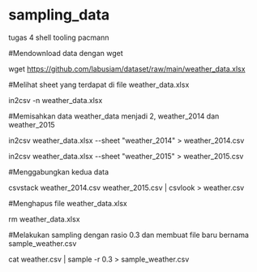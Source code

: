 # sampling_data
tugas 4 shell tooling pacmann

#Mendownload data dengan wget

wget https://github.com/labusiam/dataset/raw/main/weather_data.xlsx

#Melihat sheet yang terdapat di file weather_data.xlsx

in2csv -n weather_data.xlsx

#Memisahkan data weather_data menjadi 2, weather_2014 dan weather_2015

in2csv weather_data.xlsx --sheet "weather_2014" > weather_2014.csv

in2csv weather_data.xlsx --sheet "weather_2015" > weather_2015.csv

#Menggabungkan kedua data

csvstack weather_2014.csv weather_2015.csv | csvlook > weather.csv

#Menghapus file weather_data.xlsx

rm weather_data.xlsx

#Melakukan sampling dengan rasio 0.3 dan membuat file baru bernama sample_weather.csv

cat weather.csv | sample -r 0.3 > sample_weather.csv


